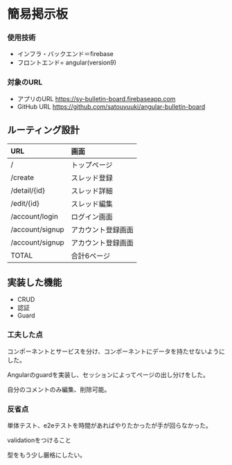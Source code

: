 # 簡易掲示板

### 使用技術
* インフラ・バックエンド＝firebase
* フロントエンド= angular(version9)

### 対象のURL
* アプリのURL
https://sy-bulletin-board.firebaseapp.com
* GitHub URL
https://github.com/satouyuuki/angular-bulletin-board

## ルーティング設計

|URL|画面|
|:---|:---|
|/|トップページ |
|/create|スレッド登録 |
|/detail/{id}|スレッド詳細 |
|/edit/{id}|スレッド編集 |
|/account/login|ログイン画面|
|/account/signup|アカウント登録画面|
|/account/signup|アカウント登録画面|
|TOTAL|合計6ページ|

## 実装した機能
* CRUD
* 認証
* Guard

### 工夫した点
コンポーネントとサービスを分け、コンポーネントにデータを持たせないようにした。

Angularのguardを実装し、セッションによってページの出し分けをした。

自分のコメントのみ編集、削除可能。

### 反省点
単体テスト、e2eテストを時間があればやりたかったが手が回らなかった。

validationをつけること

型をもう少し厳格にしたい。
